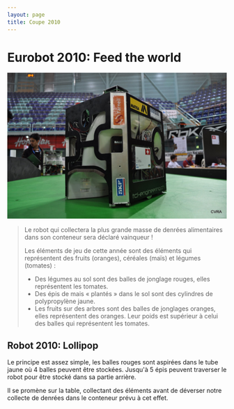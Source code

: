 ```yaml
---
layout: page
title: Coupe 2010
---
```

# Eurobot 2010: Feed the world


![Lollipop](/images/2010/lollipop.jpg)

> Le robot qui collectera la plus grande masse de denrées alimentaires dans son conteneur sera déclaré vainqueur !
>
> Les éléments de jeu de cette année sont des éléments qui représentent des fruits (oranges), céréales (maïs) et légumes (tomates) :
> *  Des légumes au sol sont des balles de jonglage rouges, elles représentent les tomates.
> *  Des épis de mais « plantés » dans le sol sont des cylindres de polypropylène jaune.
> *  Les fruits sur des arbres sont des balles de jonglages oranges, elles représentent des oranges. Leur poids est supérieur à celui des balles qui représentent les tomates.


## Robot 2010: Lollipop

Le principe est assez simple, les balles rouges sont aspirées dans le tube jaune où 4 balles peuvent être stockées.
Jusqu'à 5 épis peuvent traverser le robot pour être stocké dans sa partie arrière.

Il se promène sur la table, collectant des éléments avant de déverser notre collecte de denrées dans le conteneur prévu à cet effet.
